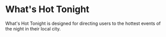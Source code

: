<h1>What's Hot Tonight</h1>

What's Hot Tonight is designed for directing users to the hottest events of the night in their local city.  
